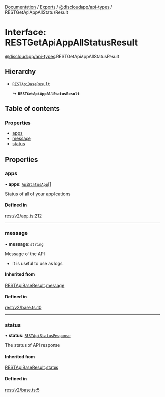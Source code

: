 [Documentation](../README.md) / [Exports](../modules.md) / [@discloudapp/api-types](../modules/discloudapp_api_types.md) / RESTGetApiAppAllStatusResult

# Interface: RESTGetApiAppAllStatusResult

[@discloudapp/api-types](../modules/discloudapp_api_types.md).RESTGetApiAppAllStatusResult

## Hierarchy

- [`RESTApiBaseResult`](discloudapp_api_types.RESTApiBaseResult.md)

  ↳ **`RESTGetApiAppAllStatusResult`**

## Table of contents

### Properties

- [apps](discloudapp_api_types.RESTGetApiAppAllStatusResult.md#apps)
- [message](discloudapp_api_types.RESTGetApiAppAllStatusResult.md#message)
- [status](discloudapp_api_types.RESTGetApiAppAllStatusResult.md#status)

## Properties

### apps

• **apps**: [`ApiStatusApp`](discloudapp_api_types.ApiStatusApp.md)[]

Status of all of your applications

#### Defined in

[rest/v2/app.ts:212](https://github.com/discloud/discloud.app/blob/a945852/packages/api-types/rest/v2/app.ts#L212)

___

### message

• **message**: `string`

Message of the API
- It is useful to use as logs

#### Inherited from

[RESTApiBaseResult](discloudapp_api_types.RESTApiBaseResult.md).[message](discloudapp_api_types.RESTApiBaseResult.md#message)

#### Defined in

[rest/v2/base.ts:10](https://github.com/discloud/discloud.app/blob/a945852/packages/api-types/rest/v2/base.ts#L10)

___

### status

• **status**: [`RESTApiStatusResponse`](../modules/discloudapp_api_types.md#restapistatusresponse)

The status of API response

#### Inherited from

[RESTApiBaseResult](discloudapp_api_types.RESTApiBaseResult.md).[status](discloudapp_api_types.RESTApiBaseResult.md#status)

#### Defined in

[rest/v2/base.ts:5](https://github.com/discloud/discloud.app/blob/a945852/packages/api-types/rest/v2/base.ts#L5)
